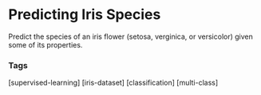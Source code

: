 # Predicting Iris Species
Predict the species of an iris flower (setosa, verginica, or versicolor) given some of its properties.

### Tags
[supervised-learning] [iris-dataset] [classification] [multi-class]